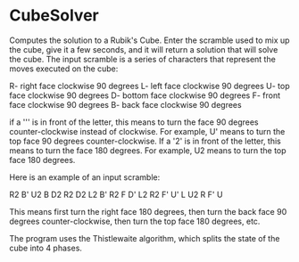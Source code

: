 # CubeSolver
Computes the solution to a Rubik's Cube.
Enter the scramble used to mix up the cube, give it a few seconds, and it will return a solution that will solve the cube. The input scramble is a series of characters that represent the moves executed on the cube:

R- right face clockwise 90 degrees
L- left face clockwise 90 degrees 
U- top face clockwise 90 degrees
D- bottom face clockwise 90 degrees
F- front face clockwise 90 degrees
B- back face clockwise 90 degrees

if a ''' is in front of the letter, this means to turn the face 90 degrees counter-clockwise instead of clockwise. For example, U' means to turn the top face 90 degrees counter-clockwise. If a '2' is in front of the letter, this means to turn the face 180 degrees. For example, U2 means to turn the top face 180 degrees.

Here is an example of an input scramble:

R2 B' U2 B D2 R2 D2 L2 B' R2 F D' L2 R2 F' U' L U2 R F' U

This means first turn the right face 180 degrees, then turn the back face 90 degrees counter-clockwise, then turn the top face 180 degrees, etc.

The program uses the Thistlewaite algorithm, which splits the state of the cube into 4 phases.
